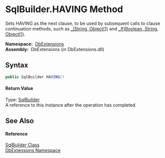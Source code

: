 SqlBuilder.HAVING Method
========================
  Sets HAVING as the next clause, to be used by subsequent calls to clause continuation methods, such as [_(String, Object[])][1] and [_If(Boolean, String, Object[])][2].

  **Namespace:**  [DbExtensions][3]  
  **Assembly:**  DbExtensions (in DbExtensions.dll)

Syntax
------

```csharp
public SqlBuilder HAVING()
```

#### Return Value
Type: [SqlBuilder][4]  
A reference to this instance after the operation has completed.

See Also
--------

#### Reference
[SqlBuilder Class][4]  
[DbExtensions Namespace][3]  

[1]: _.md
[2]: _If.md
[3]: ../README.md
[4]: README.md